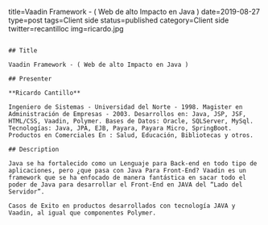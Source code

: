 title=Vaadin Framework - ( Web de alto Impacto en Java ) 
date=2019-08-27
type=post
tags=Client side
status=published
category=Client side
twitter=recantilloc
img=ricardo.jpg
~~~~~~

## Title

Vaadin Framework - ( Web de alto Impacto en Java ) 

## Presenter

**Ricardo Cantillo**

Ingeniero de Sistemas - Universidad del Norte - 1998. Magister en Administración de Empresas - 2003. Desarrollos en: Java, JSP, JSF, HTML/CSS, Vaadin, Polymer. Bases de Datos: Oracle, SQLServer, MySql. Tecnologías: Java, JPA, EJB, Payara, Payara Micro, SpringBoot. Productos en Comerciales En : Salud, Educación, Bibliotecas y otros.

## Description

Java se ha fortalecido como un Lenguaje para Back-end en todo tipo de aplicaciones, pero ¿que pasa con Java Para Front-End? Vaadin es un framework que se ha enfocado de manera fantástica en sacar todo el poder de Java para desarrollar el Front-End en JAVA del “Lado del Servidor”.

Casos de Exito en productos desarrollados con tecnología JAVA y Vaadin, al igual que componentes Polymer.
